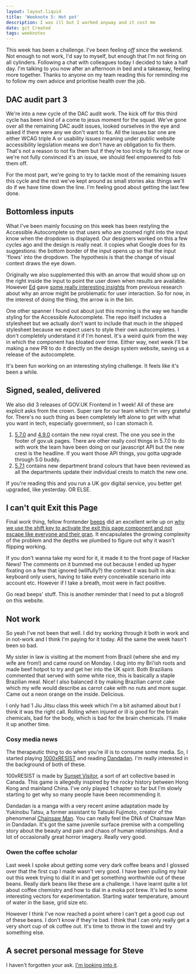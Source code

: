 ```yaml
---
layout: layout.liquid
title: 'Weeknote 5: Hot pot'
description: I was ill but I worked anyway and it cost me
date: git Created
tags: weeknotes
---
```


This week has been a challenge. I've been feeling _off_ since the weekend. Not enough to not work, I'd say to myself, but enough that I'm not firing on all cylinders. Following a chat with colleagues today I decided to take a half day. I'm talking to you now after an afternoon in bed and a takeaway, feeling more together. Thanks to anyone on my team reading this for reminding me to follow my own advice and prioritise health over the job.

## DAC audit part 3

We're into a new cycle of the DAC audit work. The kick off for this third cycle has been kind of a come to jesus moment for the squad. We've gone over all the remaining DAC audit issues, looked ourselves in the eye and asked if there were any we don't want to fix. All the issues bar one are either WCAG triple A or usability issues meaning under public website accessibility legislation means we don't have an obligation to fix them. That's not a reason to not fix them but if they're too tricky to fix right now or we're not fully convinced it's an issue, we should feel empowered to fob them off.

For the most part, we're going to try to tackle most of the remaining issues this cycle and the rest we've kept around as small stories aka: things we'll do if we have time down the line. I'm feeling good about getting the last few done.

## Bottomless inputs

What I've been mainly focusing on this week has been restyling the Accessible Autocomplete so that users who are zoomed right into the input know when the dropdown is displayed. Our designers worked on this a few cycles ago and the design is really neat. it copies what Google does for its suggestions: the bottom border of the input opens up so that the input 'flows' into the dropdown. The hypothesis is that the change of visual context draws the eye down.

Originally we also supplemented this with an arrow that would show up on the right inside the input to point the user down when results are available. However [Ed](https://www.edwardhorsford.com/) gave [some really interesting insights](https://github.com/alphagov/accessible-autocomplete/pull/753#issuecomment-2399953824) from previous research about why an arrow might be problematic for user interaction. So for now, in the interest of doing the thing, the arrow is in the bin.

One other spanner I found out about just this morning is the way we handle styling for the Accessible Autocomplete. The repo itself includes a stylesheet but we actually don't want to include that much in the shipped stylesheet because we expect users to style their own autocompletes. I don't completely understand it if I'm honest. It's a weird quirk from the way in which the component has bloated over time. Either way, next week I'll be making a new PR to do it directly on the design system website, saving us a release of the autocomplete.

It's been fun working on an interesting styling challenge. It feels like it's been a while.

## Signed, sealed, delivered

We also did 3 releases of GOV.UK Frontend in 1 week! All of these are explicit asks from the crown. Super rare for our team which I'm very grateful for. There's no such thing as been completely left alone to get with what you want in tech, especially government, so I can stomach it.

1. [5.7.0](https://github.com/alphagov/govuk-frontend/releases/tag/v5.7.0) and [4.9.0](https://github.com/alphagov/govuk-frontend/releases/tag/v4.9.0) contain the new royal crest. The one you see in the footer of gov.uk pages. There are other really cool things in 5.7.0 to do with work the team have been doing on our javascript API but the new crest is the headline. If you want those API things, you gotta upgrade through 5.0 buddy.
2. [5.7.1](https://github.com/alphagov/govuk-frontend/releases/tag/v5.7.1) contains new department brand colours that have been reviewed as all the departments update their individual crests to match the new one.

If you're reading this and you run a UK gov digital service, you better get upgraded, like yesterday. OR ELSE.

## I can't quit Exit this Page

Final work thing, fellow frontender [beeps](https://beeps.website/) did an excellent write up on [why we use the shift key to activate the exit this page component and not escape like everyone and their gran](https://beeps.website/blog/2024-10-09-why-govuk-exit-this-page-doesnt-use-escape/). It encapsulates the growing complexity of the problem and the depths we plumbed to figure out why it wasn't flipping working.

If you don't wanna take my word for it, it made it to the front page of Hacker News! The comments on it bummed me out because I ended up hyper fixating on a few that ignored (willfully?) the context it was built in aka: keyboard only users, having to take every conceivable scenario into account etc. However if I take a breath, most were in fact positive.

Go read beeps' stuff. This is another reminder that I need to put a blogroll on this website.

## Not work

So yeah I've not been that well. I did try working through it both in work and in not-work and I think I'm paying for it today. All the same the week hasn't been so bad.

My sister in law is visiting at the moment from Brazil (where she and my wife are from!) and came round on Monday. I dug into my Bri'ish roots and made beef hotpot to try and get her into the UK spirit. Both Brazilians commented that served with some white rice, this is basically a staple Brazilian meal. Nice! I also balanced it by making Brazilian carrot cake which my wife would describe as carrot cake with no nuts and more sugar. Came out a neon orange on the inside. Delicious.

I only had 1 Jiu Jitsu class this week which I'm a bit ashamed about but I think it was the right call. Rolling when injured or ill is good for the brain chemicals, bad for the body, which is bad for the brain chemicals. I'll make it up another time.

### Cosy media news

The therapeutic thing to do when you're ill is to consume some media. So, I started playing [1000xRESIST](https://store.steampowered.com/app/1675830/1000xRESIST/) and reading [Dandadan](https://en.wikipedia.org/wiki/Dandadan). I'm really interested in the background of both of these.

100xRESIST is made by [Sunset Visitor](https://www.sunsetvisitor.studio/), a sort of art collective based in Canada. This game is allegedly inspired by the rocky history between Hong Kong and mainland China. I've only played 1 chapter so far but I'm slowly starting to get why so many people have been recommending it.

Dandadan is a manga with a very recent anime adaptation made by Yukinobu Tatsu, a former assistant to Tatsuki Fujimoto, creator of the phenomenal [Chainsaw Man](https://en.wikipedia.org/wiki/Chainsaw_Man). You can really feel the DNA of Chainsaw Man in Dandadan. It's got the same juvenile surface premise with a compelling story about the beauty and pain and chaos of human relationships. And a lot of occasionally great horror imagery. Really very good.

### Owen the coffee scholar

Last week I spoke about getting some very dark coffee beans and I glossed over that the first cup I made wasn't very good. I have been pulling my hair out this week trying to dial it in and get something worthwhile out of these beans. Really dark beans like these are a challenge. I have learnt quite a lot about coffee chemistry and how to dial in a moka pot brew. It's led to some interesting vectors for experimentation. Starting water temperature, amount of water in the base, grid size etc.

However I think I've now reached a point where I can't get a good cup out of these beans. I don't know if they're bad. I think that I can only really get a very short cup of ok coffee out. It's time to throw in the towel and try something else.

## A secret personal message for Steve

I haven't forgotten your ask. [I'm looking into it](https://www.11ty.dev/docs/plugins/rss/).
